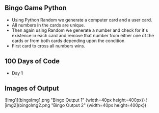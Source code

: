 ## Bingo Game Python

  - Using Python Random we generate a computer card and a user card.
  - All numbers in the cards are unique.
  - Then again using Random we generate a number and check for it's existence in each card and remove that number from either one of the cards or from both cards depending upon the condition.
  - First card to cross all numbers wins.

## 100 Days of Code
  - Day 1

## Images of Output

![img1](bingoImg1.png "Bingo Output 1" {width=40px height=400px})
![img2](bingoImg2.png "Bingo Output 2" {width=40px height=400px})
